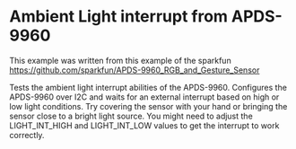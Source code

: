 Ambient Light interrupt from APDS-9960
===============================

This example was written from this example of the sparkfun
https://github.com/sparkfun/APDS-9960_RGB_and_Gesture_Sensor

Tests the ambient light interrupt abilities of the APDS-9960.
Configures the APDS-9960 over I2C and waits for an external
interrupt based on high or low light conditions. Try covering
the sensor with your hand or bringing the sensor close to a
bright light source. You might need to adjust the LIGHT_INT_HIGH
and LIGHT_INT_LOW values to get the interrupt to work correctly.
